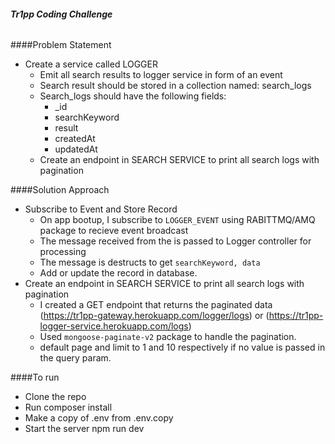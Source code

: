 ###### **Tr1pp Coding Challenge**

####Problem Statement
- Create a service called LOGGER
    - Emit all search results to logger service in form of an event
    - Search result should be stored in a collection named: search_logs
    - Search_logs should have the following fields:
        - _id
        - searchKeyword
        - result
        - createdAt
        - updatedAt
    - Create an endpoint in SEARCH SERVICE to print all search logs with pagination 

####Solution Approach
- Subscribe to Event and Store Record
    - On app bootup, I subscribe to `LOGGER_EVENT` using RABITTMQ/AMQ package to recieve event broadcast
    - The message received from the is passed to Logger controller for processing
    - The message is destructs to get `searchKeyword, data`
    - Add or update the record in database.
- Create an endpoint in SEARCH SERVICE to print all search logs with pagination 
    - I created a GET endpoint that returns the paginated data (https://tr1pp-gateway.herokuapp.com/logger/logs) or (https://tr1pp-logger-service.herokuapp.com/logs)
    - Used `mongoose-paginate-v2` package to handle the pagination.
    - default page and limit to 1 and 10 respectively if no value is passed in the query param.
    
####To run
- Clone the repo
- Run composer install
- Make a copy of .env from .env.copy
- Start the server npm run dev
